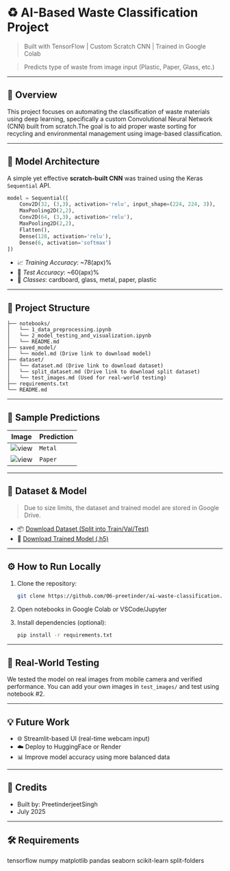 # ♻ AI-Based Waste Classification Project

> Built with TensorFlow | Custom Scratch CNN | Trained in Google Colab

> Predicts type of waste from image input (Plastic, Paper, Glass, etc.)


---

## 📌 Overview

This project focuses on automating the classification of waste materials using deep learning, specifically a custom Convolutional Neural Network (CNN) built from scratch.The goal is to aid proper waste sorting for recycling and environmental management using image-based classification.

---

## 🧠 Model Architecture

A simple yet effective **scratch-built CNN** was trained using the Keras `Sequential` API.

```python
model = Sequential([
    Conv2D(32, (3,3), activation='relu', input_shape=(224, 224, 3)),
    MaxPooling2D(2,2),
    Conv2D(64, (3,3), activation='relu'),
    MaxPooling2D(2,2),
    Flatten(),
    Dense(128, activation='relu'),
    Dense(6, activation='softmax')
])
```
- 📈 *Training Accuracy*: ~78(apx)%
- 🧪 *Test Accuracy*: ~60(apx)%
- 🧩 *Classes*: cardboard, glass, metal, paper, plastic

---

## 📁 Project Structure

```
├── notebooks/
│   └── 1_data_preprocessing.ipynb
│   └── 2_model_testing_and_visualization.ipynb
│   └── README.md 
├── saved_model/
│   └── model.md (Drive link to download model)
├── dataset/
│   └── dataset.md (Drive link to download dataset)
│   └── split_dataset.md (Drive link to download split dataset)
│   └── test_images.md (Used for real-world testing)
├── requirements.txt
└── README.md
```

---

## 🧪 Sample Predictions

| Image | Prediction |
|-------|------------|
| ![view](https://drive.google.com/file/d/1oI-3UcxSTm0gAVSOA17VmqzfXRTuYgdj/view?usp=drive_link) | `Metal` |
| ![view](https://drive.google.com/file/d/13HXWpD51nfLlWk7LIVPj95HUrWMT9aj7/view?usp=drive_link)   | `Paper`   |

---

## 📁 Dataset & Model

> Due to size limits, the dataset and trained model are stored in Google Drive.

- 📦 [Download Dataset (Split into Train/Val/Test)](https://drive.google.com/drive/folders/1oIywZck3iC9zEzr6K2tUmmNUxv_U_uXi?usp=drive_link)
- 🤖 [Download Trained Model (.h5)](https://drive.google.com/file/d/1lOMha3wCnn2NwsqzvXYHnwEMG2lH4Vtx/view?usp=drive_link)

---

## ⚙️ How to Run Locally

1. Clone the repository:
    ```bash
    git clone https://github.com/06-preetinder/ai-waste-classification.git
    ```

2. Open notebooks in Google Colab or VSCode/Jupyter

3. Install dependencies (optional):
    ```bash
    pip install -r requirements.txt
    ```

---

## 🧪 Real-World Testing

We tested the model on real images from mobile camera and verified performance. You can add your own images in `test_images/` and test using notebook #2.

---

## 💡 Future Work

- 🌐 Streamlit-based UI (real-time webcam input)
- ☁️ Deploy to HuggingFace or Render
- 📊 Improve model accuracy using more balanced data

---

## 🙌 Credits

- Built by: PreetinderjeetSingh
- July 2025

---

## 🛠️ Requirements
tensorflow
numpy
matplotlib
pandas
seaborn
scikit-learn
split-folders
